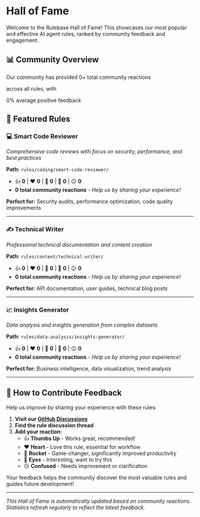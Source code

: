 # Hall of Fame

Welcome to the Rulebase Hall of Fame! This showcases our most popular and effective AI agent rules, ranked by community feedback and engagement.

## 📊 Community Overview

Our community has provided <!-- OVERALL_TOTAL_START -->
0+ total community reactions
<!-- OVERALL_TOTAL_END --> across all rules, with <!-- OVERALL_FEEDBACK_START -->
0% average positive feedback
<!-- OVERALL_FEEDBACK_END -->

## 🌟 Featured Rules

### 💻 Smart Code Reviewer
*Comprehensive code reviews with focus on security, performance, and best practices*

**Path:** `rules/coding/smart-code-reviewer/`

<!-- RULE_STATS_START:smart-code-reviewer -->
- 👍 **0** | ❤️ **0** | 🚀 **0** | 👀 **0** | 😕 **0**
- **0 total community reactions** - *Help us by sharing your experience!*
<!-- RULE_STATS_END:smart-code-reviewer -->

**Perfect for:** Security audits, performance optimization, code quality improvements

---

### ✍️ Technical Writer
*Professional technical documentation and content creation*

**Path:** `rules/content/technical-writer/`

<!-- RULE_STATS_START:technical-writer -->
- 👍 **0** | ❤️ **0** | 🚀 **0** | 👀 **0** | 😕 **0**
- **0 total community reactions** - *Help us by sharing your experience!*
<!-- RULE_STATS_END:technical-writer -->

**Perfect for:** API documentation, user guides, technical blog posts

---

### 📈 Insights Generator
*Data analysis and insights generation from complex datasets*

**Path:** `rules/data-analysis/insights-generator/`

<!-- RULE_STATS_START:insights-generator -->
- 👍 **0** | ❤️ **0** | 🚀 **0** | 👀 **0** | 😕 **0**
- **0 total community reactions** - *Help us by sharing your experience!*
<!-- RULE_STATS_END:insights-generator -->

**Perfect for:** Business intelligence, data visualization, trend analysis

---

## 🤝 How to Contribute Feedback

Help us improve by sharing your experience with these rules:

1. **Visit our [GitHub Discussions](https://github.com/avalus/rulebase/discussions)**
2. **Find the rule discussion thread**
3. **Add your reaction:**
   - 👍 **Thumbs Up** - Works great, recommended!
   - ❤️ **Heart** - Love this rule, essential for workflow
   - 🚀 **Rocket** - Game-changer, significantly improved productivity
   - 👀 **Eyes** - Interesting, want to try this
   - 😕 **Confused** - Needs improvement or clarification

Your feedback helps the community discover the most valuable rules and guides future development!

---

*This Hall of Fame is automatically updated based on community reactions. Statistics refresh regularly to reflect the latest feedback.*